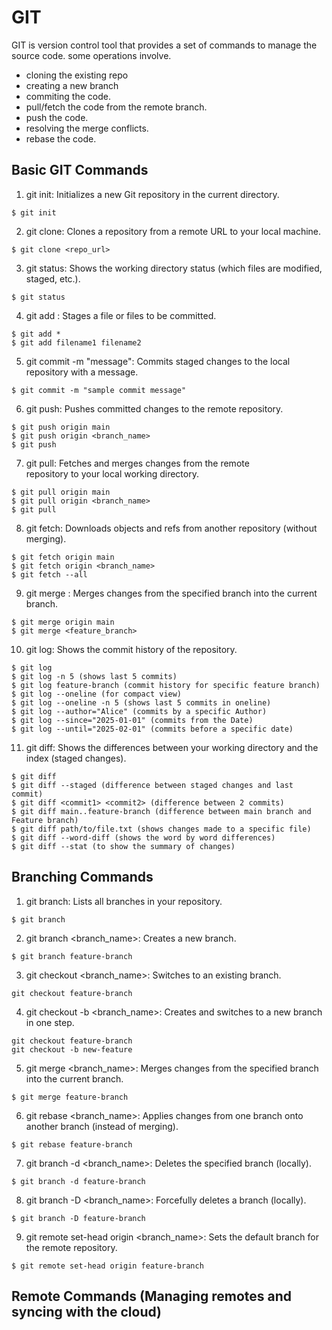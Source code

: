 # GIT
GIT is version control tool that provides a set of commands to manage the source code. 
some operations involve. 
  * cloning the existing repo
  * creating a new branch
  * commiting the code.
  * pull/fetch the code from the remote branch.
  * push the code.
  * resolving the merge conflicts.
  * rebase the code. 


## Basic GIT Commands <br>

1. git init: Initializes a new Git repository in the current 
directory. <br>
```
$ git init
```

2. git clone: Clones a repository from a remote 
URL to your local machine. <br>
```
$ git clone <repo_url>
```

3. git status: Shows the working directory status (which files are 
modified, staged, etc.). <br>
```
$ git status
```
4. git add : Stages a file or files to be committed. <br>
```
$ git add *
$ git add filename1 filename2
```

5. git commit -m "message": Commits staged changes to the 
local repository with a message. <br>
```
$ git commit -m "sample commit message"
```

6. git push: Pushes committed changes to the remote repository. <br>
```
$ git push origin main
$ git push origin <branch_name>
$ git push
```

7. git pull: Fetches and merges changes from the remote <br>
repository to your local working directory. <br>
```
$ git pull origin main
$ git pull origin <branch_name>
$ git pull
```

8. git fetch: Downloads objects and refs from another repository 
(without merging). <br>
```
$ git fetch origin main
$ git fetch origin <branch_name>
$ git fetch --all
```

9. git merge : Merges changes from the specified branch into the 
current branch. <br>
```
$ git merge origin main
$ git merge <feature_branch>
```

10. git log: Shows the commit history of the repository. <br>
```
$ git log
$ git log -n 5 (shows last 5 commits)
$ git log feature-branch (commit history for specific feature branch)
$ git log --oneline (for compact view)
$ git log --oneline -n 5 (shows last 5 commits in oneline)
$ git log --author="Alice" (commits by a specific Author)
$ git log --since="2025-01-01" (commits from the Date)
$ git log --until="2025-02-01" (commits before a specific date)
```

11. git diff: Shows the differences between your working 
directory and the index (staged changes). <br>
```
$ git diff
$ git diff --staged (difference between staged changes and last commit) 
$ git diff <commit1> <commit2> (difference between 2 commits)
$ git diff main..feature-branch (difference between main branch and Feature branch)
$ git diff path/to/file.txt (shows changes made to a specific file)
$ git diff --word-diff (shows the word by word differences)
$ git diff --stat (to show the summary of changes)
```



## Branching Commands
1. git branch: Lists all branches in your repository. <br>
```
$ git branch
```
2. git branch <branch_name>: Creates a new branch. <br>
```
$ git branch feature-branch
```
3. git checkout <branch_name>: Switches to an existing 
branch. <br>
```
git checkout feature-branch
```
4. git checkout -b <branch_name>: Creates and switches to a 
new branch in one step. <br>
```
git checkout feature-branch
git checkout -b new-feature
```
5. git merge <branch_name>: Merges changes from the 
specified branch into the current branch.  <br>
```
$ git merge feature-branch
```
6. git rebase <branch_name>: Applies changes from one 
branch onto another branch (instead of merging). <br>
```
$ git rebase feature-branch
```
7. git branch -d <branch_name>: Deletes the specified branch 
(locally). <br>
```
$ git branch -d feature-branch
```
8. git branch -D <branch_name>: Forcefully deletes a branch 
(locally). <br>
```
$ git branch -D feature-branch
```
9. git remote set-head origin <branch_name>: Sets the 
default branch for the remote repository. <br>
```
$ git remote set-head origin feature-branch
```

##  Remote Commands (Managing remotes and syncing with the cloud) 

